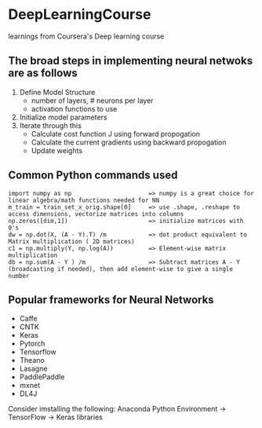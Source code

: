 # DeepLearningCourse
learnings from Coursera's Deep learning course

## The broad steps in implementing neural netwoks are as follows

1) Define Model Structure 
    - number of layers, # neurons per layer
    - activation functions to use
2) Initialize model parameters
3) Iterate through this
    - Calculate cost function J using forward propogation
    - Calculate the current gradients using backward propogation
    - Update weights 

## Common Python commands used
```
import numpy as np                      => numpy is a great choice for linear algebra/math functions needed for NN  
m_train = train_set_x_orig.shape[0]     => use .shape, .reshape to access dimensions, vectorize matrices into columns
np.zeros([dim,1])                       => initialize matrices with 0's
dw = np.dot(X, (A - Y).T) /m            => dot product equivalent to Matrix multiplication ( 2D matrices)
c1 = np.multiply(Y, np.log(A))          => Element-wise matrix multiplication
db = np.sum(A - Y ) /m                  => Subtract matrices A - Y (broadcasting if needed), then add element-wise to give a single number
```
    
## Popular frameworks for Neural Networks
-   Caffe
-   CNTK
-   Keras
-   Pytorch
-   Tensorflow
-   Theano
-   Lasagne
-   PaddlePaddle
-   mxnet
-   DL4J

Consider imstalling the following: Anaconda Python Environment -> TensorFlow -> Keras libraries  
